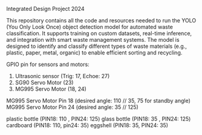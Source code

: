 Integrated Design Project 2024
  
  This repository contains all the code and resources needed to run the YOLO (You Only Look Once) object detection model for automated waste classification. It supports training on custom datasets, real-time inference, and integration with smart waste management systems. The model is designed to identify and classify different types of waste materials (e.g., plastic, paper, metal, organic) to enable efficient sorting and recycling.

GPIO pin for sensors and motors:
1. Ultrasonic sensor (Trig: 17, Echoe: 27)
2. SG90 Servo Motor (23)
3. MG995 Servo Motor (18, 24)

MG995 Servo Motor Pin 18 (desired angle: 110 // 35, 75 for standby angle)
MG995 Servo Motor Pin 24 (desired angle: 35 // 125)

plastic bottle (PIN18: 110 , PIN24: 125)
glass bottle (PIN18: 35 , PIN24: 125)
cardboard (PIN18: 110, pin24: 35)
eggshell (PIN18: 35, PIN24: 35)

